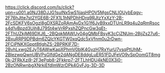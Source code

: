 https://click.discord.com/ls/click?upn=u001.a0NJ38DJJG1sulNx5wS1jjasHPOV5MgsCNLIOUybEqgv-2F76hJtte7st2YGE6B-2FX1L1hNPDhHDrq9RJtzYxXzY-2B-2FcSDKFV6sOgzl8gDXSRZoRAmAyDx1G1f6JvB9xxDTUnLR9q4u2qRmRsocs4d1yBpzd3Uih8J79St4wVrRPxshZQPncGw3qEt-2FThUZkjM69DXJ6_-2BQqkMAWUy04gQMbFBsyK3cCjZNUm-2BjjZs27u6-2BxuRRP9DPBdm6ZQIcYKGTW0xqQdc5xVfnm0u2rDwn-2FCiPNKXGppt8tlghZS-2BPRKIF7D-2BvhLxwg2EJyT6AWwKapXPhmV0blK4GyzH7RxYurU7vsqPtUhM-2BlezwpQwnUBVPsGlfdGe2dANgDE8ddgLuER51FDJFeVO9vSpOomGT8mg0k-2FRkXzi9-2F3ePqb8-2Fkkrp7-2FTLhHDU4kNE0X3i0-2BzONRwnbgXNrkiEfdImWzrDPk4GvFJg-3D-3D
